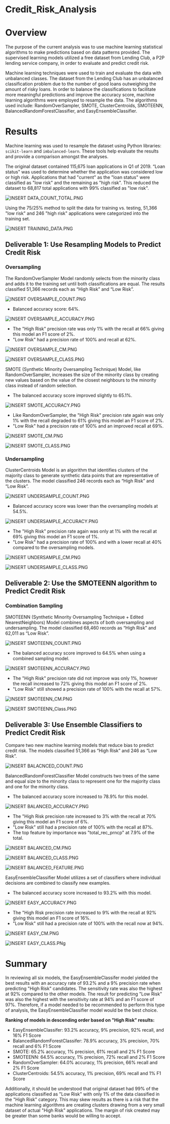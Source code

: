 # Credit_Risk_Analysis

# Overview

The purpose of the current analysis was to use machine learning statistical algorithms to make predictions based on data patterns provided. The supervised learning models utilized a free dataset from Lending Club, a P2P lending service company, in order to evaluate and predict credit risk. 

Machine learning techniques were used to train and evaluate the data with unbalanced classes. The dataset from the Lending Club has an unbalanced classification problem due to the number of good loans outweighing the amount of risky loans. In order to balance the classifications to facilitate more meaningful predictions and improve the accuracy score, machine learning algorithms were employed to resample the data.  The algorithms used include: RandomOverSampler, SMOTE, ClusterCentroids, SMOTEENN, BalancedRandomForestClassifier, and EasyEnsembleClassifier.

# Results

Machine learning was used to resample the dataset using Python libraries: `scikit-learn` and `imbalanced-learn`.  These tools help evaluate the results and provide a comparison amongst the analyses. 

The original dataset contained 115,675 loan applications in Q1 of 2019. “Loan status" was used to determine whether the application was considered low or high risk. Applications that had "current" as the "loan status" were classified as "low risk" and the remaining as "high risk". This reduced the dataset to 68,817 total applications with 99% classified as "low risk". 

![INSERT DATA_COUNT_TOTAL.PNG](https://github.com/jbowman86/Credit_Risk_Analysis/blob/1c63764e1b37426267ab49b76c77e61cc49c09f6/Resources/Data_Count_Total.png)

Using the 75/25% method to split the data for training vs. testing, 51,366 "low risk" and 246 "high risk" applications were categorized into the training set.   

![INSERT TRAINING_DATA.PNG](https://github.com/jbowman86/Credit_Risk_Analysis/blob/3d32b407d2a1c0e3bdcc602bafc788a94e0d164d/Resources/Training_Data.png)

## Deliverable 1: Use Resampling Models to Predict Credit Risk

### Oversampling

The RandomOverSampler Model randomly selects from the minority class and adds it to the training set until both classifications are equal. The results classified 51,366 records each as “High Risk” and “Low Risk”.

![INSERT OVERSAMPLE_COUNT.PNG](https://github.com/jbowman86/Credit_Risk_Analysis/blob/3d32b407d2a1c0e3bdcc602bafc788a94e0d164d/Resources/Oversample_Count.png)

  * Balanced accuracy score: 64%.

![INSERT OVERSAMPLE_ACCURACY.PNG](https://github.com/jbowman86/Credit_Risk_Analysis/blob/3d32b407d2a1c0e3bdcc602bafc788a94e0d164d/Resources/Oversample_Accuracy.png)

  * The "High Risk" precision rate was only 1% with the recall at 66% giving this model an F1 score of 2%.
  * "Low Risk" had a precision rate of 100% and recall at 62%.  
  
![INSERT OVERSAMPLE_CM.PNG](https://github.com/jbowman86/Credit_Risk_Analysis/blob/3d32b407d2a1c0e3bdcc602bafc788a94e0d164d/Resources/Oversample_CM.png)
  
![INSERT OVERSAMPLE_CLASS.PNG](https://github.com/jbowman86/Credit_Risk_Analysis/blob/da8cc00ae221d90af29a228d38d566976d47ec74/Resources/Oversample_Class.png)

SMOTE (Synthetic Minority Oversampling Technique) Model, like RandomOverSampler, increases the size of the minority class by creating new values based on the value of the closest neighbours to the minority class instead of random selection. 

  * The balanced accuracy score improved slightly to 65.1%.

![INSERT SMOTE_ACCURACY.PNG](https://github.com/jbowman86/Credit_Risk_Analysis/blob/3d32b407d2a1c0e3bdcc602bafc788a94e0d164d/Resources/Smote_Accuracy.png)

  * Like RandomOverSampler, the "High Risk" precision rate again was only 1% with the recall degraded to 61% giving this model an F1 score of 2%.
  * "Low Risk" had a precision rate of 100% and an improved recall at 69%.  

![INSERT SMOTE_CM.PNG](https://github.com/jbowman86/Credit_Risk_Analysis/blob/3d32b407d2a1c0e3bdcc602bafc788a94e0d164d/Resources/SMOTEENN_CM.png)
  
![INSERT SMOTE_CLASS.PNG](https://github.com/jbowman86/Credit_Risk_Analysis/blob/3d32b407d2a1c0e3bdcc602bafc788a94e0d164d/Resources/Smote_Class.png)

### Undersampling

ClusterCentroids Model is an algorithm that identifies clusters of the majority class to generate synthetic data points that are representative of the clusters. The model classified 246 records each as “High Risk” and “Low Risk”.

![INSERT UNDERSAMPLE_COUNT.PNG](https://github.com/jbowman86/Credit_Risk_Analysis/blob/3d32b407d2a1c0e3bdcc602bafc788a94e0d164d/Resources/Undersample_Count.png)

  * Balanced accuracy score was lower than the oversampling models at 54.5%.

![INSERT UNDERSAMPLE_ACCURACY.PNG](https://github.com/jbowman86/Credit_Risk_Analysis/blob/3d32b407d2a1c0e3bdcc602bafc788a94e0d164d/Resources/Undersample_Accuracy.png)

  * The "High Risk" precision rate again was only at 1% with the recall at 69% giving this model an F1 score of 1%.
  * "Low Risk" had a precision rate of 100% and with a lower recall at 40% compared to the oversampling models.  

![INSERT UNDERSAMPLE_CM.PNG](https://github.com/jbowman86/Credit_Risk_Analysis/blob/3d32b407d2a1c0e3bdcc602bafc788a94e0d164d/Resources/UNDERSAMPLE_CM.png)
  
![INSERT UNDERSAMPLE_CLASS.PNG](https://github.com/jbowman86/Credit_Risk_Analysis/blob/3d32b407d2a1c0e3bdcc602bafc788a94e0d164d/Resources/Undersample_Class.png)

## Deliverable 2: Use the SMOTEENN algorithm to Predict Credit Risk

### Combination Sampling

SMOTEENN (Synthetic Minority Oversampling Technique + Edited NearestNeighbors) Model combines aspects of both oversampling and undersampling. The model classified 68,460 records as “High Risk” and 62,011 as “Low Risk”.

![INSERT SMOTEENN_COUNT.PNG](https://github.com/jbowman86/Credit_Risk_Analysis/blob/3d32b407d2a1c0e3bdcc602bafc788a94e0d164d/Resources/SMOTEENN_Count.png)

  * The balanced accuracy score improved to 64.5% when using a combined sampling model.

![INSERT SMOTEENN_ACCURACY.PNG](https://github.com/jbowman86/Credit_Risk_Analysis/blob/3d32b407d2a1c0e3bdcc602bafc788a94e0d164d/Resources/SMOTEENN_Accuracy.png)

  * The "High Risk" precision rate did not improve was only 1%, however the recall increased to 72% giving this model an F1 score of 2%.
  * "Low Risk" still showed a precision rate of 100% with the recall at 57%.  
  
![INSERT SMOTEENN_CM.PNG](https://github.com/jbowman86/Credit_Risk_Analysis/blob/3d32b407d2a1c0e3bdcc602bafc788a94e0d164d/Resources/SMOTEENN_CM.png)

![INSERT SMOTEENN_Class.PNG](https://github.com/jbowman86/Credit_Risk_Analysis/blob/3d32b407d2a1c0e3bdcc602bafc788a94e0d164d/Resources/SMOTEENN_Class.png)

## Deliverable 3: Use Ensemble Classifiers to Predict Credit Risk

Compare two new machine learning models that reduce bias to predict credit risk. The models classified 51,366 as “High Risk” and 246 as “Low Risk”.

![INSERT BALACNCED_COUNT.PNG](https://github.com/jbowman86/Credit_Risk_Analysis/blob/3d32b407d2a1c0e3bdcc602bafc788a94e0d164d/Resources/Balanced_Count.png)

BalancedRandomForestClassifier Model constructs two trees of the same and equal size to the minority class to represent one for the majority class and one for the minority class. 

  * The balanced accuracy score increased to 78.9% for this model.

![INSERT BALANCED_ACCURACY.PNG](https://github.com/jbowman86/Credit_Risk_Analysis/blob/3d32b407d2a1c0e3bdcc602bafc788a94e0d164d/Resources/Balanced_Accuracy.png)

  * The "High Risk precision rate increased to 3% with the recall at 70% giving this model an F1 score of 6%.
  * "Low Risk" still had a precision rate of 100% with the recall at 87%.  
  * The top feature by importance was "total_rec_prncp" at 7.9% of the total.

![INSERT BALANCED_CM.PNG](https://github.com/jbowman86/Credit_Risk_Analysis/blob/3d32b407d2a1c0e3bdcc602bafc788a94e0d164d/Resources/Balanced_CM.png)
  
![INSERT BALANCED_CLASS.PNG](https://github.com/jbowman86/Credit_Risk_Analysis/blob/3d32b407d2a1c0e3bdcc602bafc788a94e0d164d/Resources/Balanced_Class.png)

![INSERT BALANCED_FEATURE.PNG](https://github.com/jbowman86/Credit_Risk_Analysis/blob/3d32b407d2a1c0e3bdcc602bafc788a94e0d164d/Resources/BalancedFeature.png)

EasyEnsembleClassifier Model utilizes a set of classifiers where individual decisions are combined to classify new examples.

  * The balanced accuracy score increased to 93.2% with this model.

![INSERT EASY_ACCURACY.PNG](https://github.com/jbowman86/Credit_Risk_Analysis/blob/3d32b407d2a1c0e3bdcc602bafc788a94e0d164d/Resources/Easy_Accuracy.png)

  * The "High Risk precision rate increased to 9% with the recall at 92% giving this model an F1 score of 16%.
  * "Low Risk" still had a precision rate of 100% with the recall now at 94%.  

![INSERT EASY_CM.PNG](https://github.com/jbowman86/Credit_Risk_Analysis/blob/3d32b407d2a1c0e3bdcc602bafc788a94e0d164d/Resources/Easy_CM.png)
  
![INSERT EASY_CLASS.PNg](https://github.com/jbowman86/Credit_Risk_Analysis/blob/3d32b407d2a1c0e3bdcc602bafc788a94e0d164d/Resources/Easy_Class.png)

# Summary

In reviewing all six models, the EasyEnsembleClassifer model yielded the best results with an accuracy rate of 93.2% and a 9% precision rate when predicting "High Risk" candidates. The sensitivity rate was also the highest at 92% compared to the other models. The result for predicting "Low Risk" was also the highest with the sensitivity rate at 94% and an F1 score of 97%. Therefore, if a model needed to be recommended to perform this type of analysis, the EasyEnsembleClassifier model would be the best choice.

**Ranking of models in descending order based on "High Risk" results:**
* EasyEnsembleClassifer: 93.2% accuracy, 9% precision, 92% recall, and 16% F1 Score
* BalancedRandomForestClassifer: 78.9% accuracy, 3% precision, 70% recall and 6% F1 Score
* SMOTE: 65.2% accuracy, 1% precision, 61% recall and 2% F1 Score
* SMOTEENN: 64.5% accuracy, 1% precision, 72% recall and 2% F1 Score
* RandomOverSampler: 64.0% accuracy, 1% precision, 66% recall and 2% F1 Score
* ClusterCentroids: 54.5% accuracy, 1% precision, 69% recall and 1% F1 Score

Additionally, it should be understood that original dataset had 99% of the applications classified as "Low Risk" with only 1% of the data classified in the "High Risk" category. This may skew results as there is a risk that the machine learning algorithms are creating clusters drawing from a very small dataset of actual "High Risk" applications. The margin of risk created may be greater than some banks would be willing to accept.
